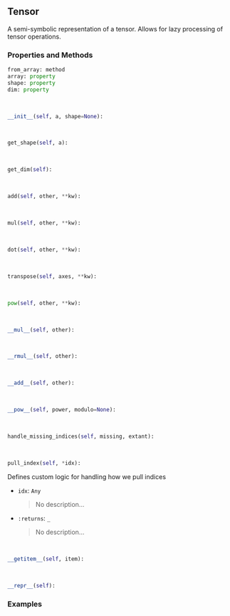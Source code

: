 ## <a id="McUtils.Zachary.LazyTensors.Tensor">Tensor</a>
A semi-symbolic representation of a tensor. Allows for lazy processing of tensor operations.

### Properties and Methods
```python
from_array: method
array: property
shape: property
dim: property
```
<a id="McUtils.Zachary.LazyTensors.Tensor.__init__">&nbsp;</a>
```python
__init__(self, a, shape=None): 
```

<a id="McUtils.Zachary.LazyTensors.Tensor.get_shape">&nbsp;</a>
```python
get_shape(self, a): 
```

<a id="McUtils.Zachary.LazyTensors.Tensor.get_dim">&nbsp;</a>
```python
get_dim(self): 
```

<a id="McUtils.Zachary.LazyTensors.Tensor.add">&nbsp;</a>
```python
add(self, other, **kw): 
```

<a id="McUtils.Zachary.LazyTensors.Tensor.mul">&nbsp;</a>
```python
mul(self, other, **kw): 
```

<a id="McUtils.Zachary.LazyTensors.Tensor.dot">&nbsp;</a>
```python
dot(self, other, **kw): 
```

<a id="McUtils.Zachary.LazyTensors.Tensor.transpose">&nbsp;</a>
```python
transpose(self, axes, **kw): 
```

<a id="McUtils.Zachary.LazyTensors.Tensor.pow">&nbsp;</a>
```python
pow(self, other, **kw): 
```

<a id="McUtils.Zachary.LazyTensors.Tensor.__mul__">&nbsp;</a>
```python
__mul__(self, other): 
```

<a id="McUtils.Zachary.LazyTensors.Tensor.__rmul__">&nbsp;</a>
```python
__rmul__(self, other): 
```

<a id="McUtils.Zachary.LazyTensors.Tensor.__add__">&nbsp;</a>
```python
__add__(self, other): 
```

<a id="McUtils.Zachary.LazyTensors.Tensor.__pow__">&nbsp;</a>
```python
__pow__(self, power, modulo=None): 
```

<a id="McUtils.Zachary.LazyTensors.Tensor.handle_missing_indices">&nbsp;</a>
```python
handle_missing_indices(self, missing, extant): 
```

<a id="McUtils.Zachary.LazyTensors.Tensor.pull_index">&nbsp;</a>
```python
pull_index(self, *idx): 
```
Defines custom logic for handling how we pull indices
- `idx`: `Any`
    >No description...
- `:returns`: `_`
    >No description...

<a id="McUtils.Zachary.LazyTensors.Tensor.__getitem__">&nbsp;</a>
```python
__getitem__(self, item): 
```

<a id="McUtils.Zachary.LazyTensors.Tensor.__repr__">&nbsp;</a>
```python
__repr__(self): 
```

### Examples
